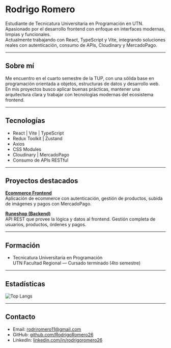 # Rodrigo Romero

Estudiante de Tecnicatura Universitaria en Programación en UTN.  
Apasionado por el desarrollo frontend con enfoque en interfaces modernas, limpias y funcionales.  
Actualmente trabajando con React, TypeScript y Vite, integrando soluciones reales con autenticación, consumo de APIs, Cloudinary y MercadoPago.

---

## Sobre mí

Me encuentro en el cuarto semestre de la TUP, con una sólida base en programación orientada a objetos, estructuras de datos y desarrollo web.  
En mis proyectos busco aplicar buenas prácticas, mantener una arquitectura clara y trabajar con tecnologías modernas del ecosistema frontend.

---

## Tecnologías

- React | Vite | TypeScript  
- Redux Toolkit | Zustand
- Axios
- CSS Modules    
- Cloudinary | MercadoPago  
- Consumo de APIs RESTful  

---

## Proyectos destacados

**[Ecommerce Frontend](https://github.com/RodrigoRomero26/Runeshop)**  
Aplicación de ecommerce con autenticación, gestión de productos, subida de imágenes y pagos con MercadoPago.

**[Runeshop (Backend)](https://github.com/Vale-source/Runeshop/tree/backend)**  
API REST que provee la lógica y datos al frontend. Gestión completa de usuarios, productos, órdenes y pagos.

---

## Formación

- Tecnicatura Universitaria en Programación  
  UTN Facultad Regional — Cursado terminado (4to semestre)  

---

## Estadísticas

![Top Langs](https://github-readme-stats.vercel.app/api/top-langs/?username=RodrigoRomero26&layout=compact&theme=default)

---

## Contacto

- Email: rodriromero11@gmail.com 
- GitHub: [github.com/RodrigoRomero26](https://github.com/RodrigoRomero26)  
- LinkedIn: [linkedin.com/in/rodrigoromero26](https://www.linkedin.com/in/rodrigoromero26/)

